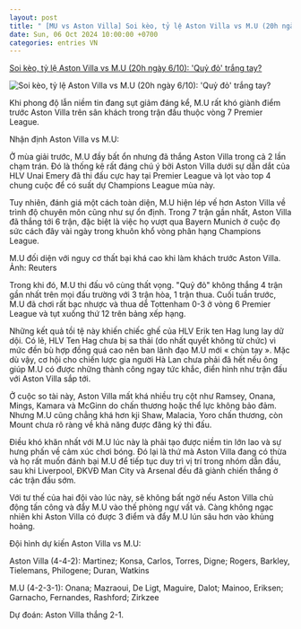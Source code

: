 ```yaml
---
layout: post
title: " [MU vs Aston Villa] Soi kèo, tỷ lệ Aston Villa vs M.U (20h ngày 6/10): 'Quỷ đỏ' trắng tay?"
date: Sun, 06 Oct 2024 10:00:00 +0700
categories: entries VN
---
```

[Soi kèo, tỷ lệ Aston Villa vs M.U (20h ngày 6/10): 'Quỷ đỏ' trắng tay?](https://danviet.vn/soi-keo-ty-le-aston-villa-vs-mu-20h-ngay-6-10-quy-do-trang-tay-20241006040947557.htm)

![Soi kèo, tỷ lệ Aston Villa vs M.U (20h ngày 6/10): 'Quỷ đỏ' trắng tay?](https://danviet.mediacdn.vn/zoom/600_315/296231569849192448/2024/10/5/mu2-17281623404121179365581-115-0-1120-1920-crop-1728162346913758301564.jpg)

Khi phong độ lẫn niềm tin đang sụt giảm đáng kể, M.U rất khó giành điểm trước Aston Villa trên sân khách trong trận đấu thuộc vòng 7 Premier League.

Nhận định Aston Villa vs M.U:

Ở mùa giải trước, M.U đầy bất ổn nhưng đã thắng Aston Villa trong cả 2 lần chạm trán. Đó là thống kê rất đáng chú ý bởi Aston Villa dưới sự dẫn dắt của HLV Unai Emery đã thi đấu cực hay tại Premier League và lọt vào top 4 chung cuộc để có suất dự Champions League mùa này.

Tuy nhiên, đánh giá một cách toàn diện, M.U hiện lép vế hơn Aston Villa về trình độ chuyên môn cũng như sự ổn định. Trong 7 trận gần nhất, Aston Villa đã thắng tới 6 trận, đặc biệt là việc họ vượt qua Bayern Munich ở cuộc đọ sức cách đây vài ngày trong khuôn khổ vòng phân hạng Champions League.

M.U đối diện với nguy cơ thất bại khá cao khi làm khách trước Aston Villa. Ảnh: Reuters

Trong khi đó, M.U thi đấu vô cùng thất vọng. "Quỷ đỏ" không thắng 4 trận gần nhất trên mọi đấu trường với 3 trận hòa, 1 trận thua. Cuối tuần trước, M.U đã chơi rất bạc nhược và thua dễ Tottenham 0-3 ở vòng 6 Premier League và tụt xuống thứ 12 trên bảng xếp hạng.

Những kết quả tồi tệ này khiến chiếc ghế của HLV Erik ten Hag lung lay dữ dội. Có lẽ, HLV Ten Hag chưa bị sa thải (do nhất quyết không từ chức) vì mức đền bù hợp đồng quá cao nên ban lãnh đạo M.U mới « chùn tay ». Mặc dù vậy, cơ hội cho chiến lược gia người Hà Lan chưa phải đã hết nếu ông giúp M.U có được những thành công ngay tức khắc, điển hình như trận đấu với Aston Villa sắp tới.

Ở cuộc so tài này, Aston Villa mất khá nhiều trụ cột như Ramsey, Onana, Mings, Kamara và McGinn do chấn thương hoặc thể lực không bảo đảm. Nhưng M.U cũng chẳng khá hơn kji Shaw, Malacia, Yoro chấn thương, còn Mount chưa rõ ràng về khả năng được đăng ký thi đấu.

Điều khó khăn nhất với M.U lúc này là phải tạo được niềm tin lớn lao và sự hưng phấn về cảm xúc chơi bóng. Đó lại là thứ mà Aston Villa đang có thừa và họ rất muốn đánh bại M.U để tiếp tục duy trì vị trí trong nhóm dẫn đầu, sau khi Liverpool, ĐKVĐ Man City và Arsenal đều đã giành chiến thắng ở các trận đấu sớm.

Với tư thế của hai đội vào lúc này, sẽ không bất ngờ nếu Aston Villa chủ động tấn công và đẩy M.U vào thế phòng ngự vất vả. Càng không ngạc nhiên khi Aston Villa có được 3 điểm và đẩy M.U lún sâu hơn vào khủng hoảng.

Đội hình dự kiến Aston Villa vs M.U:

Aston Villa (4-4-2): Martinez; Konsa, Carlos, Torres, Digne; Rogers, Barkley, Tielemans, Philogene; Duran, Watkins

M.U (4-2-3-1): Onana; Mazraoui, De Ligt, Maguire, Dalot; Mainoo, Eriksen; Garnacho, Fernandes, Rashford; Zirkzee

Dự đoán: Aston Villa thắng 2-1.

